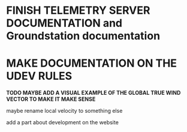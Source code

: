 # **FINISH TELEMETRY SERVER DOCUMENTATION and Groundstation documentation**

# **MAKE DOCUMENTATION ON THE UDEV RULES**


**TODO MAYBE ADD A VISUAL EXAMPLE OF THE GLOBAL TRUE WIND VECTOR TO MAKE IT MAKE SENSE**

maybe rename local velocity to something else

add a part about development on the website
